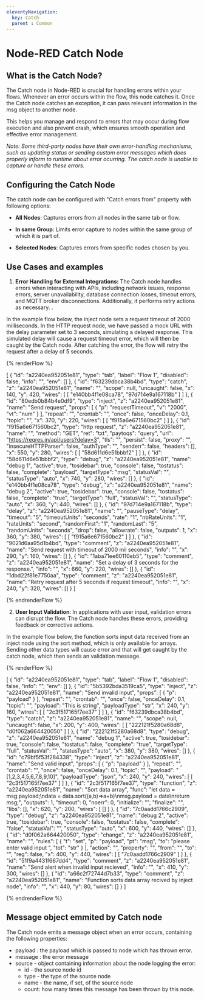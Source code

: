 ```yaml
---
eleventyNavigation:
  key: Catch
  parent : Common
---
```


# Node-RED Catch Node

## What is the Catch Node?

The Catch node in Node-RED is crucial for handling errors within your flows. Whenever an error occurs within the flow, this node catches it. Once the Catch node catches an exception, it can pass relevant information in the msg object to another node. 

This helps you manage and respond to errors that may occur during flow execution and also prevent crash, which ensures smooth operation and effective error management.

*Note: Some third-party nodes have their own error-handling mechanisms, such as updating status or sending custom error messages which does properly inform to runtime about error ocurring. The catch node is unable to capture or handle these errors.*

## Configuring the Catch Node

The catch node can be configured with "Catch errors from" property with following options:

- **All Nodes**: Captures errors from all nodes in the same tab or flow.
  
- **In same Group**: Limits error capture to nodes within the same group of which it is part of.

- **Selected Nodes**: Captures errors from specific nodes chosen by you.

## Use Cases and examples

1. **Error Handling for External Integrations:** The Catch node handles errors when interacting with APIs, including network issues, response errors, server unavailability, database connection losses, timeout errors, and MQTT broker disconnections. Additionally, it performs retry actions as necessary. .

In the example flow below, the inject node sets a request timeout of 2000 milliseconds. In the HTTP request node, we have passed a mock URL with the delay parameter set to 3 seconds, simulating a delayed response. This simulated delay will cause a request timeout error, which will then be caught by the Catch node. After catching the error, the flow will retry the request after a delay of 5 seconds.

{% renderFlow %}

[
    {
        "id": "a2240ea952051e81",
        "type": "tab",
        "label": "Flow 1",
        "disabled": false,
        "info": "",
        "env": []
    },
    {
        "id": "f63239dbca38b4bd",
        "type": "catch",
        "z": "a2240ea952051e81",
        "name": "",
        "scope": null,
        "uncaught": false,
        "x": 140,
        "y": 420,
        "wires": [
            [
                "e140bb4f1e08ca78",
                "97d714e9a167118b"
            ]
        ]
    },
    {
        "id": "80edb0b84b4e0df9",
        "type": "inject",
        "z": "a2240ea952051e81",
        "name": "Send request",
        "props": [
            {
                "p": "requestTimeout",
                "v": "2000",
                "vt": "num"
            }
        ],
        "repeat": "",
        "crontab": "",
        "once": false,
        "onceDelay": 0.1,
        "topic": "",
        "x": 370,
        "y": 220,
        "wires": [
            [
                "f915a6e671560bc2"
            ]
        ]
    },
    {
        "id": "f915a6e671560bc2",
        "type": "http request",
        "z": "a2240ea952051e81",
        "name": "",
        "method": "GET",
        "ret": "txt",
        "paytoqs": "query",
        "url": "https://reqres.in/api/users?delay=3",
        "tls": "",
        "persist": false,
        "proxy": "",
        "insecureHTTPParser": false,
        "authType": "",
        "senderr": false,
        "headers": [],
        "x": 550,
        "y": 280,
        "wires": [
            [
                "58d611d6e51bbbf2"
            ]
        ]
    },
    {
        "id": "58d611d6e51bbbf2",
        "type": "debug",
        "z": "a2240ea952051e81",
        "name": "debug 1",
        "active": true,
        "tosidebar": true,
        "console": false,
        "tostatus": false,
        "complete": "payload",
        "targetType": "msg",
        "statusVal": "",
        "statusType": "auto",
        "x": 740,
        "y": 280,
        "wires": []
    },
    {
        "id": "e140bb4f1e08ca78",
        "type": "debug",
        "z": "a2240ea952051e81",
        "name": "debug 2",
        "active": true,
        "tosidebar": true,
        "console": false,
        "tostatus": false,
        "complete": "true",
        "targetType": "full",
        "statusVal": "",
        "statusType": "auto",
        "x": 360,
        "y": 440,
        "wires": []
    },
    {
        "id": "97d714e9a167118b",
        "type": "delay",
        "z": "a2240ea952051e81",
        "name": "",
        "pauseType": "delay",
        "timeout": "5",
        "timeoutUnits": "seconds",
        "rate": "1",
        "nbRateUnits": "1",
        "rateUnits": "second",
        "randomFirst": "1",
        "randomLast": "5",
        "randomUnits": "seconds",
        "drop": false,
        "allowrate": false,
        "outputs": 1,
        "x": 360,
        "y": 380,
        "wires": [
            [
                "f915a6e671560bc2"
            ]
        ]
    },
    {
        "id": "9021d6aa95d1b4bd",
        "type": "comment",
        "z": "a2240ea952051e81",
        "name": "Send request with timeout of 2000 mil seconds",
        "info": "",
        "x": 290,
        "y": 160,
        "wires": []
    },
    {
        "id": "1aba71ee60110eb5",
        "type": "comment",
        "z": "a2240ea952051e81",
        "name": "Set a delay of 3 seconds for the response.",
        "info": "",
        "x": 660,
        "y": 220,
        "wires": []
    },
    {
        "id": "1dbd22f81e7750aa",
        "type": "comment",
        "z": "a2240ea952051e81",
        "name": "Retry request after 5 seconds if request timeout",
        "info": "",
        "x": 240,
        "y": 320,
        "wires": []
    }
]

{% endrenderFlow %}

2. **User Input Validation**: In applications with user input, validation errors can disrupt the flow. The Catch node handles these errors, providing feedback or corrective actions.

In the example flow below, the function sorts input data received from an inject node using the sort method, which is only available for arrays. Sending other data types will cause error and that will get caught by the catch node, which then sends an validation message.

{% renderFlow %}

[
    {
        "id": "a2240ea952051e81",
        "type": "tab",
        "label": "Flow 1",
        "disabled": false,
        "info": "",
        "env": []
    },
    {
        "id": "5b5392bda3519ca5",
        "type": "inject",
        "z": "a2240ea952051e81",
        "name": "Send invalid input",
        "props": [
            {
                "p": "payload"
            }
        ],
        "repeat": "",
        "crontab": "",
        "once": false,
        "onceDelay": 0.1,
        "topic": "",
        "payload": "This is string",
        "payloadType": "str",
        "x": 240,
        "y": 160,
        "wires": [
            [
                "2c3f517165f7ee37"
            ]
        ]
    },
    {
        "id": "f63239dbca38b4bd",
        "type": "catch",
        "z": "a2240ea952051e81",
        "name": "",
        "scope": null,
        "uncaught": false,
        "x": 200,
        "y": 400,
        "wires": [
            [
                "222121f5280a68d8",
                "d0f062a664420050"
            ]
        ]
    },
    {
        "id": "222121f5280a68d8",
        "type": "debug",
        "z": "a2240ea952051e81",
        "name": "debug 1",
        "active": true,
        "tosidebar": true,
        "console": false,
        "tostatus": false,
        "complete": "true",
        "targetType": "full",
        "statusVal": "",
        "statusType": "auto",
        "x": 380,
        "y": 380,
        "wires": []
    },
    {
        "id": "c79bf5f53f284338",
        "type": "inject",
        "z": "a2240ea952051e81",
        "name": "Send valid input",
        "props": [
            {
                "p": "payload"
            }
        ],
        "repeat": "",
        "crontab": "",
        "once": false,
        "onceDelay": 0.1,
        "topic": "",
        "payload": "[1,2,3,4,5,6,7,8,9,10]",
        "payloadType": "json",
        "x": 240,
        "y": 240,
        "wires": [
            [
                "2c3f517165f7ee37"
            ]
        ]
    },
    {
        "id": "2c3f517165f7ee37",
        "type": "function",
        "z": "a2240ea952051e81",
        "name": "Sort data array",
        "func": "let data = msg.payload;\ndata = data.sort((a,b)=>a+b)\nmsg.payload = data\nreturn msg;",
        "outputs": 1,
        "timeout": 0,
        "noerr": 0,
        "initialize": "",
        "finalize": "",
        "libs": [],
        "x": 620,
        "y": 200,
        "wires": [
            []
        ]
    },
    {
        "id": "7c0aadd1766c2909",
        "type": "debug",
        "z": "a2240ea952051e81",
        "name": "debug 2",
        "active": true,
        "tosidebar": true,
        "console": false,
        "tostatus": false,
        "complete": "false",
        "statusVal": "",
        "statusType": "auto",
        "x": 600,
        "y": 440,
        "wires": []
    },
    {
        "id": "d0f062a664420050",
        "type": "change",
        "z": "a2240ea952051e81",
        "name": "",
        "rules": [
            {
                "t": "set",
                "p": "payload",
                "pt": "msg",
                "to": "please enter valid input ",
                "tot": "str"
            }
        ],
        "action": "",
        "property": "",
        "from": "",
        "to": "",
        "reg": false,
        "x": 400,
        "y": 440,
        "wires": [
            [
                "7c0aadd1766c2909"
            ]
        ]
    },
    {
        "id": "51f9a4431f667dd4",
        "type": "comment",
        "z": "a2240ea952051e81",
        "name": "Send alert when invalid input recieved",
        "info": "",
        "x": 410,
        "y": 300,
        "wires": []
    },
    {
        "id": "a66c2f72744d7b33",
        "type": "comment",
        "z": "a2240ea952051e81",
        "name": "Function sorts data array recived by inject node",
        "info": "",
        "x": 440,
        "y": 80,
        "wires": []
    }
]

{% endrenderFlow %}

## Message object emmited by Catch node

The Catch node emits a message object when an error occurs, containing the following properties:

- payload : the payload which is passed to node which has thrown error.
- message : the error message
- source - object containing information about the node logging the error:
  - id - the source node id
  - type - the type of the source node
  - name - the name, if set, of the source node
  - count: how many times this message has been thrown by this node. 
